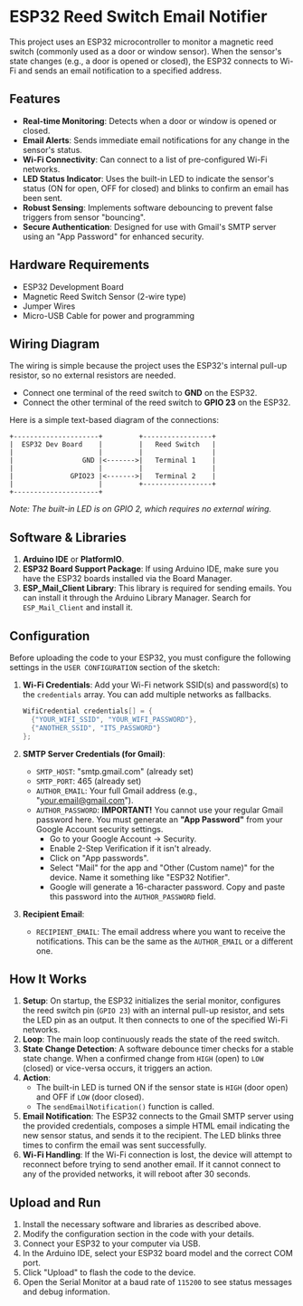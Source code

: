 # ESP32 Reed Switch Email Notifier

This project uses an ESP32 microcontroller to monitor a magnetic reed switch (commonly used as a door or window sensor). When the sensor's state changes (e.g., a door is opened or closed), the ESP32 connects to Wi-Fi and sends an email notification to a specified address.

## Features

-   **Real-time Monitoring**: Detects when a door or window is opened or closed.
-   **Email Alerts**: Sends immediate email notifications for any change in the sensor's status.
-   **Wi-Fi Connectivity**: Can connect to a list of pre-configured Wi-Fi networks.
-   **LED Status Indicator**: Uses the built-in LED to indicate the sensor's status (ON for open, OFF for closed) and blinks to confirm an email has been sent.
-   **Robust Sensing**: Implements software debouncing to prevent false triggers from sensor "bouncing".
-   **Secure Authentication**: Designed for use with Gmail's SMTP server using an "App Password" for enhanced security.

## Hardware Requirements

-   ESP32 Development Board
-   Magnetic Reed Switch Sensor (2-wire type)
-   Jumper Wires
-   Micro-USB Cable for power and programming

## Wiring Diagram

The wiring is simple because the project uses the ESP32's internal pull-up resistor, so no external resistors are needed.

-   Connect one terminal of the reed switch to **GND** on the ESP32.
-   Connect the other terminal of the reed switch to **GPIO 23** on the ESP32.

Here is a simple text-based diagram of the connections:

```
+---------------------+         +-----------------+
|  ESP32 Dev Board    |         |   Reed Switch   |
|                     |         |                 |
|                 GND |<------->|   Terminal 1    |
|                     |         |                 |
|              GPIO23 |<------->|   Terminal 2    |
|                     |         +-----------------+
+---------------------+
```
*Note: The built-in LED is on GPIO 2, which requires no external wiring.*

## Software & Libraries

1.  **Arduino IDE** or **PlatformIO**.
2.  **ESP32 Board Support Package**: If using Arduino IDE, make sure you have the ESP32 boards installed via the Board Manager.
3.  **ESP_Mail_Client Library**: This library is required for sending emails. You can install it through the Arduino Library Manager. Search for `ESP_Mail_Client` and install it.

## Configuration

Before uploading the code to your ESP32, you must configure the following settings in the `USER CONFIGURATION` section of the sketch:

1.  **Wi-Fi Credentials**: Add your Wi-Fi network SSID(s) and password(s) to the `credentials` array. You can add multiple networks as fallbacks.
    ```cpp
    WifiCredential credentials[] = {
      {"YOUR_WIFI_SSID", "YOUR_WIFI_PASSWORD"},
      {"ANOTHER_SSID", "ITS_PASSWORD"}
    };
    ```

2.  **SMTP Server Credentials (for Gmail)**:
    -   `SMTP_HOST`: "smtp.gmail.com" (already set)
    -   `SMTP_PORT`: 465 (already set)
    -   `AUTHOR_EMAIL`: Your full Gmail address (e.g., "your.email@gmail.com").
    -   `AUTHOR_PASSWORD`: **IMPORTANT!** You cannot use your regular Gmail password here. You must generate an **"App Password"** from your Google Account security settings.
        -   Go to your Google Account -> Security.
        -   Enable 2-Step Verification if it isn't already.
        -   Click on "App passwords".
        -   Select "Mail" for the app and "Other (Custom name)" for the device. Name it something like "ESP32 Notifier".
        -   Google will generate a 16-character password. Copy and paste this password into the `AUTHOR_PASSWORD` field.

3.  **Recipient Email**:
    -   `RECIPIENT_EMAIL`: The email address where you want to receive the notifications. This can be the same as the `AUTHOR_EMAIL` or a different one.

## How It Works

1.  **Setup**: On startup, the ESP32 initializes the serial monitor, configures the reed switch pin (`GPIO 23`) with an internal pull-up resistor, and sets the LED pin as an output. It then connects to one of the specified Wi-Fi networks.
2.  **Loop**: The main loop continuously reads the state of the reed switch.
3.  **State Change Detection**: A software debounce timer checks for a stable state change. When a confirmed change from `HIGH` (open) to `LOW` (closed) or vice-versa occurs, it triggers an action.
4.  **Action**:
    -   The built-in LED is turned ON if the sensor state is `HIGH` (door open) and OFF if `LOW` (door closed).
    -   The `sendEmailNotification()` function is called.
5.  **Email Notification**: The ESP32 connects to the Gmail SMTP server using the provided credentials, composes a simple HTML email indicating the new sensor status, and sends it to the recipient. The LED blinks three times to confirm the email was sent successfully.
6.  **Wi-Fi Handling**: If the Wi-Fi connection is lost, the device will attempt to reconnect before trying to send another email. If it cannot connect to any of the provided networks, it will reboot after 30 seconds.

## Upload and Run

1.  Install the necessary software and libraries as described above.
2.  Modify the configuration section in the code with your details.
3.  Connect your ESP32 to your computer via USB.
4.  In the Arduino IDE, select your ESP32 board model and the correct COM port.
5.  Click "Upload" to flash the code to the device.
6.  Open the Serial Monitor at a baud rate of `115200` to see status messages and debug information.
